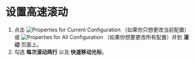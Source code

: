 # 设置高速滚动

1. 点击 ![Properties for Current Configuration](../../images/properties..png)
（如果你只想更改当前配置）或
![Properties for All Configuration](../../images/allproperties..png)
（如果你想要更改所有配置）并到 **滚动** 页面上。
2. 勾选 **每次滚动两行** 以及 **快速移动光标**。
